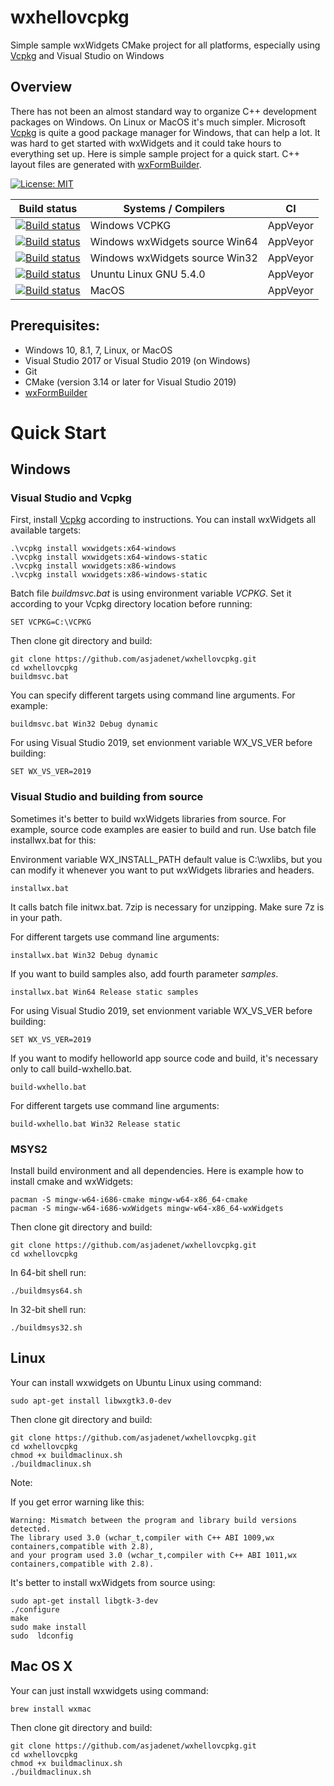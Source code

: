 # wxhellovcpkg
Simple sample wxWidgets CMake project for all platforms, especially using [Vcpkg](https://github.com/Microsoft/vcpkg) and Visual Studio on Windows
## Overview
There has not been an almost standard way to organize C++ development packages on Windows. 
On Linux or MacOS it's much simpler.
Microsoft [Vcpkg](https://github.com/Microsoft/vcpkg) is quite a good package manager for Windows, that can help a lot. It was hard to get started with wxWidgets and it could take hours to everything set up. Here is simple sample project for a quick start. C++ layout files are generated with [wxFormBuilder](https://github.com/wxFormBuilder/wxFormBuilder).

[![License: MIT](https://img.shields.io/badge/License-MIT-yellow.svg)](https://opensource.org/licenses/MIT)

| Build status          | Systems / Compilers         |   CI    |
| ----------------------|-----------------------------|---------|
|[![Build status](https://ci.appveyor.com/api/projects/status/nwy0sbejq3g43l0i/branch/master?svg=true)](https://ci.appveyor.com/project/asjadenet/wxhellovcpkg-68a32/branch/master)|Windows VCPKG|AppVeyor|
|[![Build status](https://ci.appveyor.com/api/projects/status/npa74uehfufer6hl/branch/master?svg=true)](https://ci.appveyor.com/project/asjadenet/wxhellovcpkg-jgqmr)|Windows wxWidgets source Win64|AppVeyor|
|[![Build status](https://ci.appveyor.com/api/projects/status/jxo9banw18at40wr/branch/master?svg=true)](https://ci.appveyor.com/project/asjadenet/wxhellovcpkg-u9bdg)|Windows wxWidgets source Win32|AppVeyor|
|[![Build status](https://ci.appveyor.com/api/projects/status/bim8mq9csh0u6eeq?svg=true)](https://ci.appveyor.com/project/asjadenet/wxhellovcpkg)|Ununtu Linux GNU 5.4.0|AppVeyor|
|[![Build status](https://ci.appveyor.com/api/projects/status/n71pdgf75njvqh1t?svg=true)](https://ci.appveyor.com/project/asjadenet/wxhellovcpkg-b5on7)|MacOS|AppVeyor|

## Prerequisites:
- Windows 10, 8.1, 7, Linux, or MacOS
- Visual Studio 2017 or Visual Studio 2019 (on Windows)
- Git
- CMake (version 3.14 or later for Visual Studio 2019)
- [wxFormBuilder](https://github.com/wxFormBuilder/wxFormBuilder)

# Quick Start

## Windows

### Visual Studio and Vcpkg
First, install [Vcpkg](https://github.com/Microsoft/vcpkg) according to instructions.
You can install wxWidgets all available targets:

```
.\vcpkg install wxwidgets:x64-windows
.\vcpkg install wxwidgets:x64-windows-static
.\vcpkg install wxwidgets:x86-windows
.\vcpkg install wxwidgets:x86-windows-static
```
Batch file *buildmsvc.bat* is using environment variable *VCPKG*. Set it according to your Vcpkg directory location before running:
```
SET VCPKG=C:\VCPKG
```
Then clone git directory and build:
```
git clone https://github.com/asjadenet/wxhellovcpkg.git
cd wxhellovcpkg
buildmsvc.bat
```

You can specify different targets using command line arguments. For example:

```
buildmsvc.bat Win32 Debug dynamic
```

For using Visual Studio 2019, set envionment variable WX_VS_VER before building:

```
SET WX_VS_VER=2019
```

### Visual Studio and building from source
Sometimes it's better to build wxWidgets libraries from source. For example, source code examples are easier to build and run. Use batch file installwx.bat for this:

Environment variable WX_INSTALL_PATH default value is C:\wxlibs, but you can modify it whenever you want to put wxWidgets libraries and headers.

```
installwx.bat
```
It calls batch file initwx.bat. 7zip is necessary for unzipping. Make sure 7z is in your path.

For different targets use command line arguments:

```
installwx.bat Win32 Debug dynamic
```

If you want to build samples also, add fourth parameter *samples*.

```
installwx.bat Win64 Release static samples
```

For using Visual Studio 2019, set envionment variable WX_VS_VER before building:

```
SET WX_VS_VER=2019
```

If you want to modify helloworld app source code and build, it's necessary only to call build-wxhello.bat.

```
build-wxhello.bat
```

For different targets use command line arguments:

```
build-wxhello.bat Win32 Release static
```

### MSYS2
Install build environment and all dependencies. Here is example how to install cmake and wxWidgets:
```
pacman -S mingw-w64-i686-cmake mingw-w64-x86_64-cmake
pacman -S mingw-w64-i686-wxWidgets mingw-w64-x86_64-wxWidgets
```
Then clone git directory and build:
```
git clone https://github.com/asjadenet/wxhellovcpkg.git
cd wxhellovcpkg
```
In 64-bit shell run:
```
./buildmsys64.sh
```
In 32-bit shell run:
```
./buildmsys32.sh
```
## Linux
Your can install wxwidgets on Ubuntu Linux using command:
```
sudo apt-get install libwxgtk3.0-dev
```
Then clone git directory and build:
```
git clone https://github.com/asjadenet/wxhellovcpkg.git
cd wxhellovcpkg
chmod +x buildmaclinux.sh
./buildmaclinux.sh
```
Note:

If you get error warning like this:
```
Warning: Mismatch between the program and library build versions detected.
The library used 3.0 (wchar_t,compiler with C++ ABI 1009,wx containers,compatible with 2.8),
and your program used 3.0 (wchar_t,compiler with C++ ABI 1011,wx containers,compatible with 2.8).
```
It's better to install wxWidgets from source using:
```
sudo apt-get install libgtk-3-dev
./configure
make
sudo make install
sudo  ldconfig
```
## Mac OS X
Your can just install wxwidgets using command:
```
brew install wxmac
```
Then clone git directory and build:
```
git clone https://github.com/asjadenet/wxhellovcpkg.git
cd wxhellovcpkg
chmod +x buildmaclinux.sh
./buildmaclinux.sh
```
